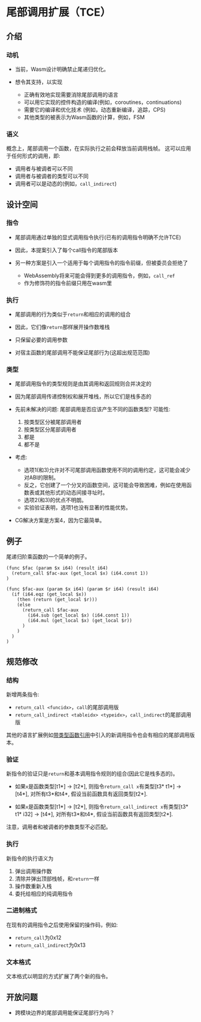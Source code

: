 # 尾部调用扩展（TCE）

## 介绍

### 动机

* 当前，Wasm设计明确禁止尾递归优化。

* 想令其支持，以实现
  - 正确有效地实现需要消除尾部调用的语言
  - 可以用它实现的控件构造的编译(例如，coroutines，continuations)
  - 需要它的编译和优化技术 (例如，动态重新编译，追踪，CPS)
  - 其他类型的被表示为Wasm函数的计算，例如，FSM


### 语义

概念上，尾部调用一个函数，在实际执行之前会释放当前调用栈帧。
这可以应用于任何形式的调用，即:

* 调用者与被调者可以不同
* 调用者与被调者的类型可以不同
* 调用者可以是动态的(例如，`call_indirect`)


## 设计空间

### 指令

* 尾部调用通过单独的显式调用指令执行(已有的调用指令明确不允许TCE)

* 因此，本提案引入了每个call指令的尾部版本

* 另一种方案是引入一个适用于每个调用指令的指令前缀，但被委员会拒绝了
  - WebAssembly将来可能会得到更多的调用指令，例如，`call_ref`
  - 作为修饰符的指令前缀只用在wasm里


### 执行

* 尾部调用的行为类似于`return`和相应的调用的组合

* 因此，它们像`return`那样展开操作数堆栈

* 只保留必要的调用参数

* 对宿主函数的尾部调用不能保证尾部行为(这超出规范范围)


### 类型

* 尾部调用指令的类型规则是由其调用和返回规则合并决定的

* 因为尾部调用传递控制权和展开堆栈，所以它们是栈多态的

* 先前未解决的问题: 尾部调用是否应该产生不同的函数类型? 可能性:
  1. 按类型区分被尾部调用者
  2. 按类型区分尾部调用者
  3. 都是
  4. 都不是

* 考虑:
  - 选项1(和3)允许对不可尾部调用函数使用不同的调用约定，这可能会减少对ABI的限制。
  - 反之，它创建了一个分叉的函数空间，这可能会导致困难，例如在使用函数表或其他形式的动态间接寻址时。
  - 选项2(和3)的优点不明朗。
  - 实验验证表明，选项1也没有显著的性能优势。

* CG解决方案是方案4，因为它最简单。


## 例子

尾递归阶乘函数的一个简单的例子。
```
(func $fac (param $x i64) (result i64)
  (return_call $fac-aux (get_local $x) (i64.const 1))
)

(func $fac-aux (param $x i64) (param $r i64) (result i64)
  (if (i64.eqz (get_local $x))
    (then (return (get_local $r)))
    (else
      (return_call $fac-aux
        (i64.sub (get_local $x) (i64.const 1))
        (i64.mul (get_local $x) (get_local $r))
      )
    )
  )
)

```


## 规范修改

### 结构

新增两条指令:

* `return_call <funcidx>`，`call`的尾部调用版
* `return_call_indirect <tableidx> <typeidx>`，`call_indirect`的尾部调用版

其他的语言扩展例如[带类型函数引用](https://github.com/WebAssembly/function-references/blob/master/proposals/function-references/Overview.md)中引入的新调用指令也会有相应的尾部调用版本。


### 验证

新指令的验证只是`return`和基本调用指令规则的组合(因此它是栈多态的)。

* 如果`x`是函数类型\[t1\*\] -> \[t2\*\],
  则指令`return_call x`有类型\[t3\* t1\*\] -> \[t4\*\],
  对所有t3\*和t4\*,
  假设当前函数具有返回类型\[t2\*\].

* 如果`x`是函数类型\[t1\*\] -> \[t2\*\],
  则指令`return_call_indirect x`有类型\[t3\* t1\* i32\] -> \[t4\*\],
  对所有t3\*和t4\*,
  假设当前函数具有返回类型\[t2\*\].

注意，调用者和被调者的参数类型不必匹配。


### 执行

新指令的执行语义为

1. 弹出调用操作数
2. 清除并弹出顶部栈帧，和`return`一样
3. 操作数重新入栈
4. 委托给相应的纯调用指令


### 二进制格式

在现有的调用指令之后使用保留的操作码，例如:

* `return_call`为0x12
* `return_call_indirect`为0x13


### 文本格式

文本格式以明显的方式扩展了两个新的指令。


## 开放问题

* 跨模块边界的尾部调用能保证尾部行为吗？
